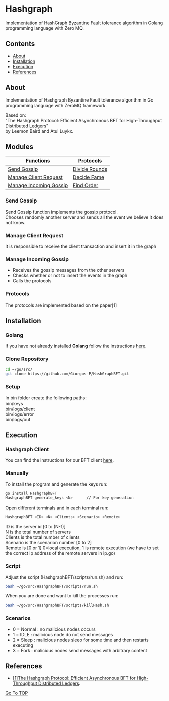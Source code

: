 # Hashgraph

   Implementation of HashGraph Byzantine Fault tolerance algorithm in Golang programming language with Zero MQ.

## Contents
  - [About](#about)
  - [Installation](#installation)
  - [Execution](#execution)
  - [References](#references)

## About
Implementation of Hashgraph Byzantine Fault tolerance algorithm in Go programming language with ZeroMQ framework.

<p>Based on: <br>
"The Hashgraph Protocol: Efficient Asynchronous BFT for High-Throughput Distributed Ledgers" <br>
by Leemon Baird and Atul Luykx.<p>

## Modules

[Functions](#functions)  | [Protocols](#protocols)
------------- | -------------
[Send Gossip](#send-gossip)  | [Divide Rounds](#)
[Manage Client Request](#manage-client-request)  | [Decide Fame](#)
[Manage Incoming Gossip](#manage-incoming-gossip)  | [Find Order](#)

### Send Gossip
<p> Send Gossip function implements the gossip protocol.<br>
Chooses randomly another server and sends all the event we believe it does not know.
</p>

### Manage Client Request
<p> It is responsible to receive the client transaction and insert it in the graph<p>

### Manage Incoming Gossip
 * Receives the gossip messages from the other servers
 * Checks whether or not to insert the events in the graph
 * Calls the protocols

### Protocols
The protocols are implemented based on the paper[1]


## Installation
### Golang
If you have not already installed **Golang** follow the instructions [here](https://golang.org/doc/install).

### Clone Repository
```bash
cd ~/go/src/
git clone https://github.com/Giorgos-P/HashGraphBFT.git
```
### Setup
<p>In bin folder create the following paths:<br>
bin/keys<br>
bin/logs/client<br>
bin/logs/error<br>
bin/logs/out<br>
</p>

## Execution
### Hashgraph Client
You can find the instructions for our BFT client [here](https://github.com/Giorgos-P/HashGraph_Client).

### Manually
To install the program and generate the keys run:
```bash
go install HashgraphBFT
HashgraphBFT generate_keys <N>      // For key generation
```
Open <N> different terminals and in each terminal run:
```bash
HashgraphBFT <ID> <N> <Clients> <Scenario> <Remote>
```

ID is the server id [0 to (N-1)]<br>
N is the total number of servers<br>
Clients is the total number of clients<br>
Scenario is the scenarion number [0 to 2]<br>
Remote is [0 or 1] 0=local execution, 1 is remote execution (we have to set the correct ip address of the remote servers in ip.go)

### Script
Adjust the script (HashgraphBFT/scripts/run.sh) and run:
```bash
bash ~/go/src/HashgraphBFT/scripts/run.sh
```
When you are done and want to kill the processes run:
```bash
bash ~/go/src/HashgraphBFT/scripts/killHash.sh
```
### Scenarios
* 0 = Normal : no malicious nodes occurs
* 1 = IDLE : malicious node do not send messages
* 2 = Sleep : malicious nodes sleeo for some time and then restarts executing
* 3 = Fork : malicious nodes send messages with arbitrary content


## References
- [[1]The Hashgraph Protocol: Efficient Asynchronous BFT for High-Throughput Distributed Ledgers](https://hedera.com/hh-ieee_coins_paper-200516.pdf).


[Go To TOP](#hashgraph)